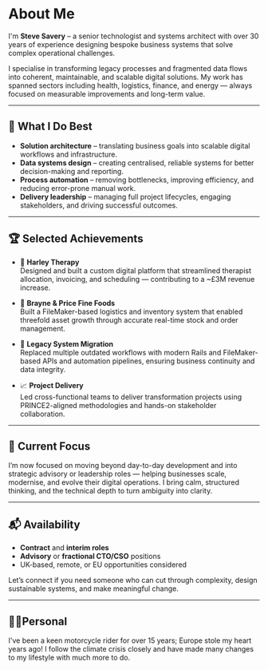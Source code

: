 # About Me

I'm **Steve Savery** – a senior technologist and systems architect with over 30 years of experience designing bespoke business systems that solve complex operational challenges.

I specialise in transforming legacy processes and fragmented data flows into coherent, maintainable, and scalable digital solutions. My work has spanned sectors including health, logistics, finance, and energy — always focused on measurable improvements and long-term value.

---

## 🔧 What I Do Best

- **Solution architecture** – translating business goals into scalable digital workflows and infrastructure.
- **Data systems design** – creating centralised, reliable systems for better decision-making and reporting.
- **Process automation** – removing bottlenecks, improving efficiency, and reducing error-prone manual work.
- **Delivery leadership** – managing full project lifecycles, engaging stakeholders, and driving successful outcomes.

---

## 🏆 Selected Achievements

- 💼 **Harley Therapy**  
  Designed and built a custom digital platform that streamlined therapist allocation, invoicing, and scheduling — contributing to a ~£3M revenue increase.

- 🥫 **Brayne & Price Fine Foods**  
  Built a FileMaker-based logistics and inventory system that enabled threefold asset growth through accurate real-time stock and order management.

- 🔄 **Legacy System Migration**  
  Replaced multiple outdated workflows with modern Rails and FileMaker-based APIs and automation pipelines, ensuring business continuity and data integrity.

- 📈 **Project Delivery**  
  Led cross-functional teams to deliver transformation projects using PRINCE2-aligned methodologies and hands-on stakeholder collaboration.

---

## 🎯 Current Focus

I’m now focused on moving beyond day-to-day development and into strategic advisory or leadership roles — helping businesses scale, modernise, and evolve their digital operations. I bring calm, structured thinking, and the technical depth to turn ambiguity into clarity.

---

## 📬 Availability

- **Contract** and **interim roles**
- **Advisory** or **fractional CTO/CSO** positions
- UK-based, remote, or EU opportunities considered

Let’s connect if you need someone who can cut through complexity, design sustainable systems, and make meaningful change.

---

## 🧙‍♂️Personal

I've been a keen motorcycle rider for over 15 years; Europe stole my heart years ago! I follow the climate crisis closely and have made many changes to my lifestyle with much more to do.